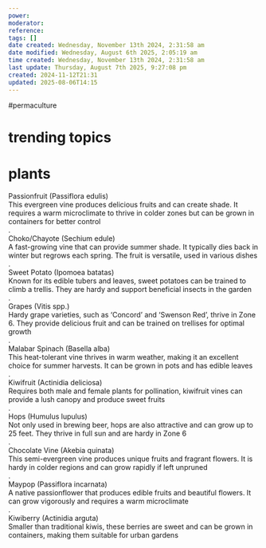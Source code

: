 ```yaml
---
power: 
moderator: 
reference: 
tags: []
date created: Wednesday, November 13th 2024, 2:31:58 am
date modified: Wednesday, August 6th 2025, 2:05:19 am
time created: Wednesday, November 13th 2024, 2:31:58 am
last update: Thursday, August 7th 2025, 9:27:08 pm
created: 2024-11-12T21:31
updated: 2025-08-06T14:15
---
```

#permaculture 
# trending topics


# plants

Passionfruit (Passiflora edulis)  
This evergreen vine produces delicious fruits and can create shade. It requires a warm microclimate to thrive in colder zones but can be grown in containers for better control  
.  
Choko/Chayote (Sechium edule)  
A fast-growing vine that can provide summer shade. It typically dies back in winter but regrows each spring. The fruit is versatile, used in various dishes  
.  
Sweet Potato (Ipomoea batatas)  
Known for its edible tubers and leaves, sweet potatoes can be trained to climb a trellis. They are hardy and support beneficial insects in the garden  
.  
Grapes (Vitis spp.)  
Hardy grape varieties, such as ‘Concord’ and ‘Swenson Red’, thrive in Zone 6. They provide delicious fruit and can be trained on trellises for optimal growth  
.  
Malabar Spinach (Basella alba)  
This heat-tolerant vine thrives in warm weather, making it an excellent choice for summer harvests. It can be grown in pots and has edible leaves  
.  
Kiwifruit (Actinidia deliciosa)  
Requires both male and female plants for pollination, kiwifruit vines can provide a lush canopy and produce sweet fruits  
.  
Hops (Humulus lupulus)  
Not only used in brewing beer, hops are also attractive and can grow up to 25 feet. They thrive in full sun and are hardy in Zone 6  
.  
Chocolate Vine (Akebia quinata)  
This semi-evergreen vine produces unique fruits and fragrant flowers. It is hardy in colder regions and can grow rapidly if left unpruned  
.  
Maypop (Passiflora incarnata)  
A native passionflower that produces edible fruits and beautiful flowers. It can grow vigorously and requires a warm microclimate  
.  
Kiwiberry (Actinidia arguta)  
Smaller than traditional kiwis, these berries are sweet and can be grown in containers, making them suitable for urban gardens